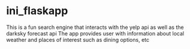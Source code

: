 # ini_flaskapp
This is a fun search engine that interacts with the yelp api as well as the darksky forecast api
The app provides user with information about local weather and places of interest such as dining options, etc
